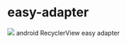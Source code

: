 # easy-adapter
[![](https://jitpack.io/v/caoddx/RxBluetoothHelper.svg)](https://jitpack.io/#caoddx/RxBluetoothHelper)
android RecyclerView easy adapter
